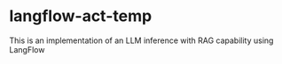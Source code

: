 # langflow-act-temp
This is an implementation of an LLM inference with RAG capability using LangFlow

